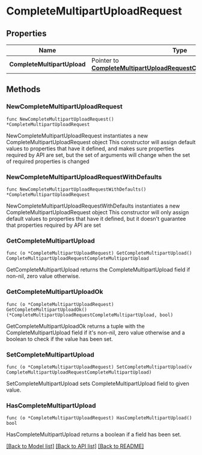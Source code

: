 # CompleteMultipartUploadRequest

## Properties

Name | Type | Description | Notes
------------ | ------------- | ------------- | -------------
**CompleteMultipartUpload** | Pointer to [**CompleteMultipartUploadRequestCompleteMultipartUpload**](CompleteMultipartUploadRequestCompleteMultipartUpload.md) |  | [optional] 

## Methods

### NewCompleteMultipartUploadRequest

`func NewCompleteMultipartUploadRequest() *CompleteMultipartUploadRequest`

NewCompleteMultipartUploadRequest instantiates a new CompleteMultipartUploadRequest object
This constructor will assign default values to properties that have it defined,
and makes sure properties required by API are set, but the set of arguments
will change when the set of required properties is changed

### NewCompleteMultipartUploadRequestWithDefaults

`func NewCompleteMultipartUploadRequestWithDefaults() *CompleteMultipartUploadRequest`

NewCompleteMultipartUploadRequestWithDefaults instantiates a new CompleteMultipartUploadRequest object
This constructor will only assign default values to properties that have it defined,
but it doesn't guarantee that properties required by API are set

### GetCompleteMultipartUpload

`func (o *CompleteMultipartUploadRequest) GetCompleteMultipartUpload() CompleteMultipartUploadRequestCompleteMultipartUpload`

GetCompleteMultipartUpload returns the CompleteMultipartUpload field if non-nil, zero value otherwise.

### GetCompleteMultipartUploadOk

`func (o *CompleteMultipartUploadRequest) GetCompleteMultipartUploadOk() (*CompleteMultipartUploadRequestCompleteMultipartUpload, bool)`

GetCompleteMultipartUploadOk returns a tuple with the CompleteMultipartUpload field if it's non-nil, zero value otherwise
and a boolean to check if the value has been set.

### SetCompleteMultipartUpload

`func (o *CompleteMultipartUploadRequest) SetCompleteMultipartUpload(v CompleteMultipartUploadRequestCompleteMultipartUpload)`

SetCompleteMultipartUpload sets CompleteMultipartUpload field to given value.

### HasCompleteMultipartUpload

`func (o *CompleteMultipartUploadRequest) HasCompleteMultipartUpload() bool`

HasCompleteMultipartUpload returns a boolean if a field has been set.


[[Back to Model list]](../README.md#documentation-for-models) [[Back to API list]](../README.md#documentation-for-api-endpoints) [[Back to README]](../README.md)



